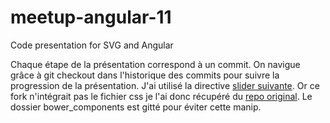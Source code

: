 meetup-angular-11
=================

Code presentation for SVG and Angular

Chaque étape de la présentation correspond à un commit. On navigue grâce à git checkout dans l'historique des commits pour suivre la progression de la présentation.
J'ai utilisé la directive [slider suivante](https://github.com/venturocket/angular-slider). Or ce fork n'intégrait pas le fichier css je l'ai donc récupéré du [repo original](https://github.com/prajwalkman/angular-slider). Le dossier bower_components est gitté pour éviter cette manip.
